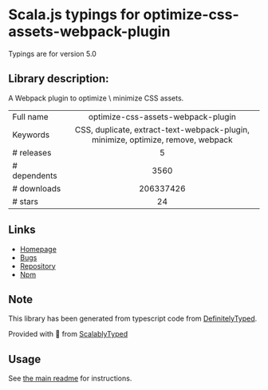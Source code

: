 
# Scala.js typings for optimize-css-assets-webpack-plugin

Typings are for version 5.0

## Library description:
A Webpack plugin to optimize \ minimize CSS assets.

|                    |                 |
| ------------------ | :-------------: |
| Full name          | optimize-css-assets-webpack-plugin |
| Keywords           | CSS, duplicate, extract-text-webpack-plugin, minimize, optimize, remove, webpack |
| # releases         | 5 |
| # dependents       | 3560 |
| # downloads        | 206337426 |
| # stars            | 24 |

## Links
- [Homepage](http://github.com/NMFR/optimize-css-assets-webpack-plugin)
- [Bugs](https://github.com/NMFR/optimize-css-assets-webpack-plugin/issues)
- [Repository](https://github.com/NMFR/optimize-css-assets-webpack-plugin)
- [Npm](https://www.npmjs.com/package/optimize-css-assets-webpack-plugin)
    


## Note
This library has been generated from typescript code from [DefinitelyTyped](https://definitelytyped.org).

Provided with :purple_heart: from [ScalablyTyped](https://github.com/oyvindberg/ScalablyTyped)

## Usage
See [the main readme](../../readme.md) for instructions.


